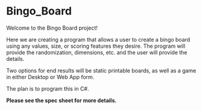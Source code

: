 # Bingo_Board
Welcome to the Bingo Board project!

Here we are creating a program that allows a user to create a bingo board using any values, size, or scoring features they desire. The program will provide the randomization, dimensions, etc. and the user will provide the details.

Two options for end results will be static printable boards, as well as a game in either Desktop or Web App form.

The plan is to program this in C#.

**Please see the spec sheet for more details.**
